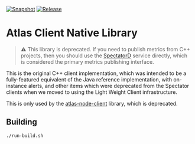 [![Snapshot](https://github.com/Netflix-Skunkworks/atlas-native-client/actions/workflows/snapshot.yml/badge.svg)](https://github.com/Netflix-Skunkworks/atlas-native-client/actions/workflows/snapshot.yml) [![Release](https://github.com/Netflix-Skunkworks/atlas-native-client/actions/workflows/release.yml/badge.svg)](https://github.com/Netflix-Skunkworks/atlas-native-client/actions/workflows/release.yml)

# Atlas Client Native Library

> :warning: This library is deprecated. If you need to publish metrics from C++ projects, then you
should use the [SpectatorD](https://github.com/Netflix-Skunkworks/spectatord) service directly,
which is considered the primary metrics publishing interface.

This is the original C++ client implementation, which was intended to be a fully-featured equivalent
of the Java reference implementation, with on-instance alerts, and other items which were deprecated
from the Spectator clients when we moved to using the Light Weight Client infrastructure.

This is only used by the [atlas-node-client](https://github.com/Netflix-Skunkworks/atlas-node-client)
library, which is deprecated.

## Building

```
./run-build.sh
```
